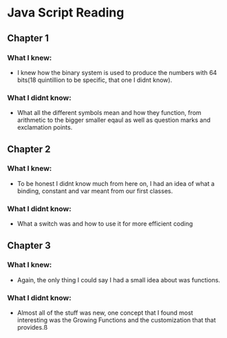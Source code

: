 # Java Script Reading


## Chapter 1
 
 
 
### What I knew:
 
 - I knew how the binary system is used to produce the numbers with 64 bits(18 quintillion to be specific, that one I didnt know). 
 
### What I didnt know:
 
 - What all the different symbols mean and how they function, from arithmetic to the bigger smaller eqaul as well as question marks and exclamation points.
 
 
 
## Chapter 2



### What I knew:
 
 - To be honest I didnt know much from here on, I had an idea of what a binding, constant and var meant from our first classes.
 
### What I didnt know:

- What a switch was and how to use it for more efficient coding


## Chapter 3


### What I knew:

- Again, the only thing I could say I had a small idea about was functions.

### What I didnt know:

- Almost all of the stuff was new, one concept that I found most interesting was the Growing Functions and the customization that that provides.ß



